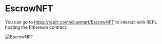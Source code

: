 ﻿# EscrowNFT

You can go to https://replit.com/@javmart/EscrowNFT to interact with REPL hosting the Ethereum contract. 

![EscrowNFT](https://user-images.githubusercontent.com/67383138/231282840-b63d608b-2a8d-4a57-8808-cfd5f3031020.png)
